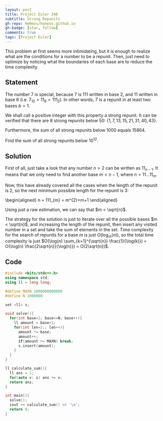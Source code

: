 ```yaml
---
layout: post
title: Project Euler 346
subtitle: Strong Repunits
gh-repo: HeNeos/heneos.github.io
gh-badge: [star, follow]
comments: true
tags: [Project Euler]
---
```


This problem at first seems more intimidating, but it is enough to realize what are the conditions for a number to be a repunit. Then, just need to optimize by noticing what the boundaries of each base are to reduce the time complexity.

## Statement

The number $7$ is special, because $7$ is $111$ written in base $2$, and $11$ written in base $6$ (i.e. 7$_{10} = 11_{6} = 111_{2}$). In other words, $7$ is a repunit in at least two bases $b>1$.

We shall call a positive integer with this property a strong repunit. It can be verified that there are $8$ strong repunits below $50$: {$1,7,13,15,21,31,40,43$}.

Furthermore, the sum of all strong repunits below $1000$ equals $15864$.

Find the sum of all strong repunits below  $10^{12}$.

## Solution

First of all, just take a look that any number $n > 2$ can be written as $11_{n-1}$. It means that we only need to find another base $m < n-1$, where $n = 11\ldots 11_{m}$.

Now, this have already covered all the cases when the length of the repunit is $2$, so the next minimum possible length for the repunit is $3$:

\begin{aligned}
n = 111_{m} = m^{2}+m+1
\end{aligned}

Using just a raw estimation, we can say that $m < \sqrt{n}$.

The strategy for the solution is just to iterate over all the possible bases $m < \sqrt{n}$, and increasing the length of the repunit, then insert any visited number in a set and take the sum of elements in the set. Time complexity for the search of repunits for a base $m$ is just $O(\log_{m}(n))$, so the total time complexity is just $O(\log(n) \sum_{k=1}^{\sqrt{n}} \frac{1}{\log(k)}) = O(\log(n) \frac{2\sqrt{n}}{\log(n)}) = O(2\sqrt{n})$.

## Code

```cpp
#include <bits/stdc++.h>
using namespace std;
using ll = long long;

#define MAXN 1000000000000
#define N 1000000

set <ll> s;

void solve(){
  for(int base=2; base<=N; base++){
    ll amount = base+1;
    for(int len=2;; len++){
      amount *= base;
      amount++;
      if(amount >= MAXN) break;
      s.insert(amount);
    }
  }
}

ll calculate_sum(){
  ll ans = 1;
  for(auto v: s) ans += v;
  return ans;
}

int main(){
  solve();
  cout << calculate_sum() << '\n';
  return 0;
}
```